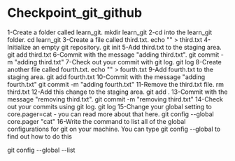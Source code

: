 # Checkpoint_git_github
1-Create a folder called learn_git.
mkdir learn_git
2-cd into the learn_git folder.
cd learn_git
3-Create a file called third.txt.
echo "" > third.txt
4-Initialize an empty git repository.
git init
5-Add third.txt to the staging area.
git add third.txt
6-Commit with the message "adding third.txt".
git commit -m "adding third.txt"
7-Check out your commit with git log.
git log
8-Create another file called fourth.txt.
echo "" > fourth.txt
9-Add fourth.txt to the staging area.
git add fourth.txt
10-Commit with the message "adding fourth.txt"
git commit -m "adding fourth.txt"
11-Remove the third.txt file.
rm third.txt
12-Add this change to the staging area.
git add .
13-Commit with the message "removing third.txt".
git commit -m "removing third.txt"
14-Check out your commits using git log.
git log
15-Change your global setting to core.pager=cat - you can read more about that here.
git config --global core.pager "cat"
16-Write the command to list all of the global configurations for git on your machine. You can type git config
--global to find out how to do this

git config --global --list
